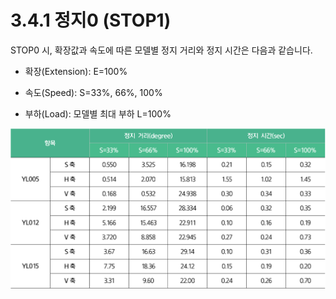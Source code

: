 # 3.4.1 정지0 \(STOP1\)

STOP0 시, 확장값과 속도에 따른 모델별 정지 거리와 정지 시간은 다음과 같습니다.

* 확장\(Extension\): E=100%

* 속도\(Speed\): S=33%, 66%, 100%

* 부하\(Load\): 모델별 최대 부하 L=100%

![](../../.gitbook/assets/stop0.png)





